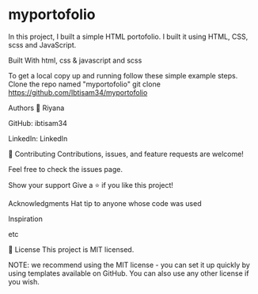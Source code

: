 # myportofolio

In this project, I built a simple HTML portofolio. I built it using HTML, CSS, scss and JavaScript.

Built With
html, css & javascript and scss

To get a local copy up and running follow these simple example steps. Clone the repo named "myportofolio"
git clone https://github.com/Ibtisam34/myportofolio

Authors
👤 Riyana

GitHub: ibtisam34

LinkedIn: LinkedIn

🤝 Contributing
Contributions, issues, and feature requests are welcome!

Feel free to check the issues page.

Show your support
Give a ⭐️ if you like this project!

Acknowledgments
Hat tip to anyone whose code was used

Inspiration

etc

📝 License
This project is MIT licensed.

NOTE: we recommend using the MIT license - you can set it up quickly by using templates available on GitHub. You can also use any other license if you wish.
